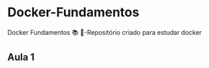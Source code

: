 # Docker-Fundamentos
Docker Fundamentos  :books: :whale:-Repositório criado para estudar docker

## Aula 1

